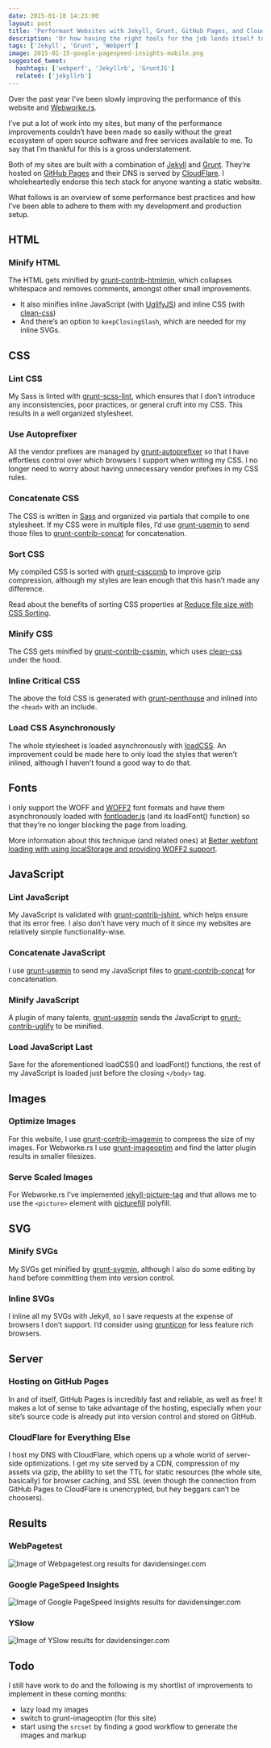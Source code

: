 ```yaml
---
date: 2015-01-10 14:23:00
layout: post
title: 'Performant Websites with Jekyll, Grunt, GitHub Pages, and CloudFlare'
description: 'Or how having the right tools for the job lends itself to building fast sites.'
tags: ['Jekyll', 'Grunt', 'Webperf']
image: 2015-01-15-google-pagespeed-insights-mobile.png
suggested_tweet:
  hashtags: ['webperf', 'Jekyllrb', 'GruntJS']
  related: ['jekyllrb']
---
```


Over the past year I’ve been slowly improving the performance of this website and [Webworke.rs](http://webworke.rs).

I’ve put a lot of work into my sites, but many of the performance improvements couldn’t have been made so easily without the great ecosystem of open source software and free services available to me. To say that I’m thankful for this is a gross understatement.

Both of my sites are built with a combination of [Jekyll](http://jekyllrb.com/) and [Grunt](http://gruntjs.com/). They’re hosted on [GitHub Pages](https://pages.github.com/) and their DNS is served by [CloudFlare](https://www.cloudflare.com/). I wholeheartedly endorse this tech stack for anyone wanting a static website.

What follows is an overview of some performance best practices and how I’ve been able to adhere to them with my development and production setup.

## HTML

### Minify HTML
The HTML gets minified by [grunt-contrib-htmlmin](https://github.com/gruntjs/grunt-contrib-htmlmin), which collapses whitespace and removes comments, amongst other small improvements.

- It also minifies inline JavaScript (with [UglifyJS](https://github.com/mishoo/UglifyJS2)) and inline CSS (with [clean-css](https://github.com/jakubpawlowicz/clean-css))
- And there’s an option to `keepClosingSlash`, which are needed for my inline SVGs.

## CSS

### Lint CSS
My Sass is linted with [grunt-scss-lint](https://github.com/ahmednuaman/grunt-scss-lint), which ensures that I don’t introduce any inconsistencies, poor practices, or general cruft into my CSS. This results in a well organized stylesheet.

### Use Autoprefixer
All the vendor prefixes are managed by [grunt-autoprefixer](https://github.com/nDmitry/grunt-autoprefixer) so that I have effortless control over which browsers I support when writing my CSS. I no longer need to worry about having unnecessary vendor prefixes in my CSS rules.

### Concatenate CSS
The CSS is written in [Sass](http://sass-lang.com/) and organized via partials that compile to one stylesheet. If my CSS were in multiple files, I’d use [grunt-usemin](https://github.com/yeoman/grunt-usemin) to send those files to [grunt-contrib-concat](https://github.com/gruntjs/grunt-contrib-concat) for concatenation.

### Sort CSS
My compiled CSS is sorted with [grunt-csscomb](https://github.com/csscomb/grunt-csscomb) to improve gzip compression, although my styles are lean enough that this hasn’t made any difference.

Read about the benefits of sorting CSS properties at [Reduce file size with CSS Sorting](http://peteschuster.com/2014/12/reduce-file-size-css-sorting/).

### Minify CSS
The CSS gets minified by [grunt-contrib-cssmin](https://github.com/gruntjs/grunt-contrib-cssmin), which uses [clean-css](https://github.com/jakubpawlowicz/clean-css) under the hood.

### Inline Critical CSS
The above the fold CSS is generated with [grunt-penthouse](https://github.com/fatso83/grunt-penthouse) and inlined into the `<head>` with an include.

### Load CSS Asynchronously
The whole stylesheet is loaded asynchronously with [loadCSS](https://github.com/filamentgroup/loadCSS). An improvement could be made here to only load the styles that weren’t inlined, although I haven’t found a good way to do that.

## Fonts
I only support the WOFF and [WOFF2](https://gist.github.com/sergejmueller/cf6b4f2133bcb3e2f64a) font formats and have them asynchronously loaded with [fontloader.js](https://github.com/bdadam/OptimizedWebfontLoading) (and its loadFont() function) so that they’re no longer blocking the page from loading.

More information about this technique (and related ones) at [Better webfont loading with using localStorage and providing WOFF2 support](http://bdadam.com/blog/better-webfont-loading-with-localstorage-and-woff2.html).

## JavaScript

### Lint JavaScript
My JavaScript is validated with [grunt-contrib-jshint](https://github.com/gruntjs/grunt-contrib-jshint), which helps ensure that its error free. I also don’t have very much of it since my websites are relatively simple functionality-wise.

### Concatenate JavaScript
I use [grunt-usemin](https://github.com/yeoman/grunt-usemin) to send my JavaScript files to [grunt-contrib-concat](https://github.com/gruntjs/grunt-contrib-concat) for concatenation.

### Minify JavaScript
A plugin of many talents, [grunt-usemin](https://github.com/yeoman/grunt-usemin) sends the JavaScript to [grunt-contrib-uglify](https://github.com/gruntjs/grunt-contrib-uglify) to be minified.

### Load JavaScript Last
Save for the aforementioned loadCSS() and loadFont() functions, the rest of my JavaScript is loaded just before the closing `</body>` tag.

## Images

### Optimize Images
For this website, I use [grunt-contrib-imagemin](https://github.com/gruntjs/grunt-contrib-imagemin) to compress the size of my images. For Webworke.rs I use [grunt-imageoptim](https://github.com/JamieMason/grunt-imageoptim) and find the latter plugin results in smaller filesizes.

### Serve Scaled Images
For Webworke.rs I’ve implemented [jekyll-picture-tag](https://github.com/robwierzbowski/jekyll-picture-tag) and that allows me to use the `<picture>` element with [picturefill](https://github.com/scottjehl/picturefill) polyfill.

## SVG

### Minify SVGs
My SVGs get minified by [grunt-svgmin](https://github.com/sindresorhus/grunt-svgmin), although I also do some editing by hand before committing them into version control.

### Inline SVGs
I inline all my SVGs with Jekyll, so I save requests at the expense of browsers I don’t support. I’d consider using [grunticon](https://github.com/filamentgroup/grunticon) for less feature rich browsers.

## Server

### Hosting on GitHub Pages
In and of itself, GitHub Pages is incredibly fast and reliable, as well as free! It makes a lot of sense to take advantage of the hosting, especially when your site’s source code is already put into version control and stored on GitHub.

### CloudFlare for Everything Else
I host my DNS with CloudFlare, which opens up a whole world of server-side optimizations. I get my site served by a CDN, compression of my assets via gzip, the ability to set the TTL for static resources (the whole site, basically) for browser caching, and SSL (even though the connection from GitHub Pages to CloudFlare is unencrypted, but hey beggars can’t be choosers).

## Results

### WebPagetest
<img src="/img/srcset/2015-01-15-webpagetest.png" alt="Image of Webpagetest.org results for davidensinger.com"/>

### Google PageSpeed Insights
<img src="/img/srcset/2015-01-15-google-pagespeed-insights-mobile.png" alt="Image of Google PageSpeed Insights results for davidensinger.com"/>

### YSlow
<img src="/img/srcset/2015-01-15-yslow.png" alt="Image of YSlow results for davidensinger.com"/>

## Todo
I still have work to do and the following is my shortlist of improvements to implement in these coming months:

- lazy load my images
- switch to grunt-imageoptim (for this site)
- start using the `srcset` by finding a good workflow to generate the images and markup
